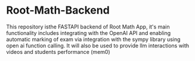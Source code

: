 # Root-Math-Backend
This repository isthe FASTAPI backend of Root Math App, it's main functionality includes integrating with the OpenAI API and enabling automatic marking of exam via integration with the sympy library using open ai function calling. It will also be used to provide llm interactions with videos and students performance (mem0)
